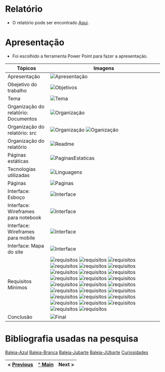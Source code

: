 #	Relatório

* O relatório pode ser encontrado [Aqui](../README.md).

# Apresentação

* Foi escolhido a ferramenta Power Point para fazer a apresentação.


| Tópicos      | Imagens |
| ----------- | ----------- |
| Apresentação | ![Apresentação](/Documentacao/imagens/apresentacao/introducao.jpg) |
| Obejetivo do trabalho | ![Objetivos](/Documentacao/imagens/apresentacao/objetivo.jpg) |
| Tema | ![Tema](/Documentacao/imagens/apresentacao/Tema.jpg) |
| Organização do relatório: Documentos | ![Organização](/Documentacao/imagens/apresentacao/Organizacao_doc.jpg) | 
| Organização do relatório: src | ![Organização](/Documentacao/imagens/apresentacao/Organizacao_src.jpg) ![Oganização](/Documentacao/imagens/apresentacao/Organizacao_src2.jpg) |
| Organização do relatório | ![Readme](/Documentacao/imagens/apresentacao/Organizacao_red.jpg) |
| Páginas estáticas | ![PaginasEstaticas](/Documentacao/imagens/apresentacao/pag_estatica.jpg) |
| Tecnologias utilizadas | ![Linguagens](/Documentacao/imagens/apresentacao/tecnologia.jpg) |
| Páginas | ![Paginas](/Documentacao/imagens/apresentacao/pages.jpg) |
| Interface: Esboço | ![Interface](/Documentacao/imagens/apresentacao/esbo%C3%A7o.jpg) |
| Interface: Wireframes para notebook | ![Interface](/Documentacao/imagens/apresentacao/interfa_pc.jpg) |
| Interface: Wireframes para mobile | ![Interface](/Documentacao/imagens/apresentacao/interfa_mb.jpg)
| Interface: Mapa do site | ![Interface](/Documentacao/imagens/apresentacao/mapa.jpg) |
| Requisitos Mínimos | ![requisitos](/Documentacao/imagens/apresentacao/req1.jpg) ![requisitos](/Documentacao/imagens/apresentacao/req2.jpg) ![requisitos](/Documentacao/imagens/apresentacao/req3.jpg) ![requisitos](/Documentacao/imagens/apresentacao/req4.jpg) ![requisitos](/Documentacao/imagens/apresentacao/req5.jpg) ![requisitos](/Documentacao/imagens/apresentacao/req6.jpg) ![requisitos](/Documentacao/imagens/apresentacao/req7.jpg) ![requisitos](/Documentacao/imagens/apresentacao/req8.jpg) ![requisitos](/Documentacao/imagens/apresentacao/req9.jpg) ![requisitos](/Documentacao/imagens/apresentacao/req10.jpg) ![requisitos](/Documentacao/imagens/apresentacao/req11.jpg) ![requisitos](/Documentacao/imagens/apresentacao/req12.jpg) ![requisitos](/Documentacao/imagens/apresentacao/req13.jpg) ![requisitos](/Documentacao/imagens/apresentacao/req14.jpg) ![requisitos](/Documentacao/imagens/apresentacao/req15.jpg) ![requisitos](/Documentacao/imagens/apresentacao/req16.jpg) ![requisitos](/Documentacao/imagens/apresentacao/req17.jpg) ![requisitos](/Documentacao/imagens/apresentacao/req18.jpg) ![requisitos](/Documentacao/imagens/apresentacao/req19.jpg) ![requisitos](/Documentacao/imagens/apresentacao/req20.jpg) ![requisitos](/Documentacao/imagens/apresentacao/req21.jpg) ![requisitos](/Documentacao/imagens/apresentacao/req22.jpg) ![requisitos](/Documentacao/imagens/apresentacao/req23.jpg) ![requisitos](/Documentacao/imagens/apresentacao/req24.jpg) ![requisitos](/Documentacao/imagens/apresentacao/req25.jpg) ![requisitos](/Documentacao/imagens/apresentacao/req26.jpg) |
| Conclusão | ![Final](/Documentacao/imagens/apresentacao/link.jpg) |

# Bibliografia usadas na pesquisa


[Baleia-Azul](https://mundoeducacao.uol.com.br/biologia/baleia-azul.htm)
[Baleia-Branca](https://pt.wikipedia.org/wiki/Baleia-branca)
[Baleia-Jubarte](https://mundoeducacao.uol.com.br/biologia/baleia-azul.htm)
[Baleia-JUbarte](https://pt.wikipedia.org/wiki/Baleia-jubarte)
[Curiosidades](https://www.youtube.com/watch?v=tmq7Ccd8QuM)


< [Previous](Produto.md) | [^ Main](../README.md) | Next >
:--- | :---: | ---: 
